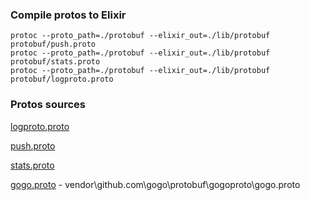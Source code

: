 
### Compile protos to Elixir

	protoc --proto_path=./protobuf --elixir_out=./lib/protobuf protobuf/push.proto
	protoc --proto_path=./protobuf --elixir_out=./lib/protobuf protobuf/stats.proto
	protoc --proto_path=./protobuf --elixir_out=./lib/protobuf protobuf/logproto.proto


### Protos sources

[logproto.proto](https://raw.githubusercontent.com/grafana/loki/refs/tags/v3.1.0/pkg/logproto/logproto.proto)

[push.proto](https://raw.githubusercontent.com/grafana/loki/refs/tags/v3.1.0/pkg/push/push.proto)

[stats.proto](https://raw.githubusercontent.com/grafana/loki/refs/tags/v3.1.0/pkg/logqlmodel/stats/stats.proto)

[gogo.proto](https://github.com/grafana/loki/archive/refs/tags/v3.1.0.zip) - vendor\github.com\gogo\protobuf\gogoproto\gogo.proto
